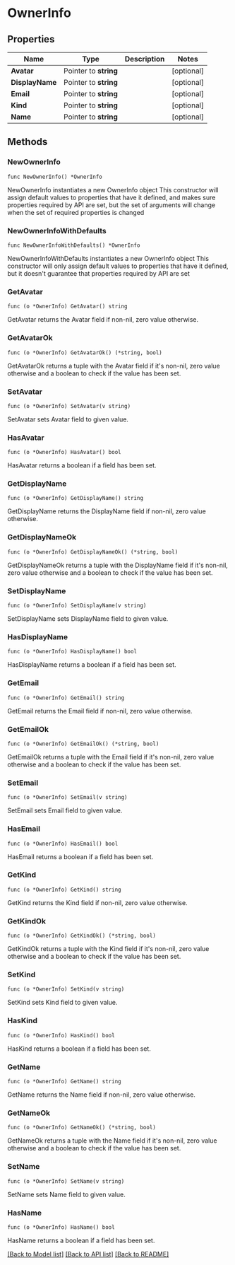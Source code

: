 # OwnerInfo

## Properties

Name | Type | Description | Notes
------------ | ------------- | ------------- | -------------
**Avatar** | Pointer to **string** |  | [optional] 
**DisplayName** | Pointer to **string** |  | [optional] 
**Email** | Pointer to **string** |  | [optional] 
**Kind** | Pointer to **string** |  | [optional] 
**Name** | Pointer to **string** |  | [optional] 

## Methods

### NewOwnerInfo

`func NewOwnerInfo() *OwnerInfo`

NewOwnerInfo instantiates a new OwnerInfo object
This constructor will assign default values to properties that have it defined,
and makes sure properties required by API are set, but the set of arguments
will change when the set of required properties is changed

### NewOwnerInfoWithDefaults

`func NewOwnerInfoWithDefaults() *OwnerInfo`

NewOwnerInfoWithDefaults instantiates a new OwnerInfo object
This constructor will only assign default values to properties that have it defined,
but it doesn't guarantee that properties required by API are set

### GetAvatar

`func (o *OwnerInfo) GetAvatar() string`

GetAvatar returns the Avatar field if non-nil, zero value otherwise.

### GetAvatarOk

`func (o *OwnerInfo) GetAvatarOk() (*string, bool)`

GetAvatarOk returns a tuple with the Avatar field if it's non-nil, zero value otherwise
and a boolean to check if the value has been set.

### SetAvatar

`func (o *OwnerInfo) SetAvatar(v string)`

SetAvatar sets Avatar field to given value.

### HasAvatar

`func (o *OwnerInfo) HasAvatar() bool`

HasAvatar returns a boolean if a field has been set.

### GetDisplayName

`func (o *OwnerInfo) GetDisplayName() string`

GetDisplayName returns the DisplayName field if non-nil, zero value otherwise.

### GetDisplayNameOk

`func (o *OwnerInfo) GetDisplayNameOk() (*string, bool)`

GetDisplayNameOk returns a tuple with the DisplayName field if it's non-nil, zero value otherwise
and a boolean to check if the value has been set.

### SetDisplayName

`func (o *OwnerInfo) SetDisplayName(v string)`

SetDisplayName sets DisplayName field to given value.

### HasDisplayName

`func (o *OwnerInfo) HasDisplayName() bool`

HasDisplayName returns a boolean if a field has been set.

### GetEmail

`func (o *OwnerInfo) GetEmail() string`

GetEmail returns the Email field if non-nil, zero value otherwise.

### GetEmailOk

`func (o *OwnerInfo) GetEmailOk() (*string, bool)`

GetEmailOk returns a tuple with the Email field if it's non-nil, zero value otherwise
and a boolean to check if the value has been set.

### SetEmail

`func (o *OwnerInfo) SetEmail(v string)`

SetEmail sets Email field to given value.

### HasEmail

`func (o *OwnerInfo) HasEmail() bool`

HasEmail returns a boolean if a field has been set.

### GetKind

`func (o *OwnerInfo) GetKind() string`

GetKind returns the Kind field if non-nil, zero value otherwise.

### GetKindOk

`func (o *OwnerInfo) GetKindOk() (*string, bool)`

GetKindOk returns a tuple with the Kind field if it's non-nil, zero value otherwise
and a boolean to check if the value has been set.

### SetKind

`func (o *OwnerInfo) SetKind(v string)`

SetKind sets Kind field to given value.

### HasKind

`func (o *OwnerInfo) HasKind() bool`

HasKind returns a boolean if a field has been set.

### GetName

`func (o *OwnerInfo) GetName() string`

GetName returns the Name field if non-nil, zero value otherwise.

### GetNameOk

`func (o *OwnerInfo) GetNameOk() (*string, bool)`

GetNameOk returns a tuple with the Name field if it's non-nil, zero value otherwise
and a boolean to check if the value has been set.

### SetName

`func (o *OwnerInfo) SetName(v string)`

SetName sets Name field to given value.

### HasName

`func (o *OwnerInfo) HasName() bool`

HasName returns a boolean if a field has been set.


[[Back to Model list]](../README.md#documentation-for-models) [[Back to API list]](../README.md#documentation-for-api-endpoints) [[Back to README]](../README.md)


